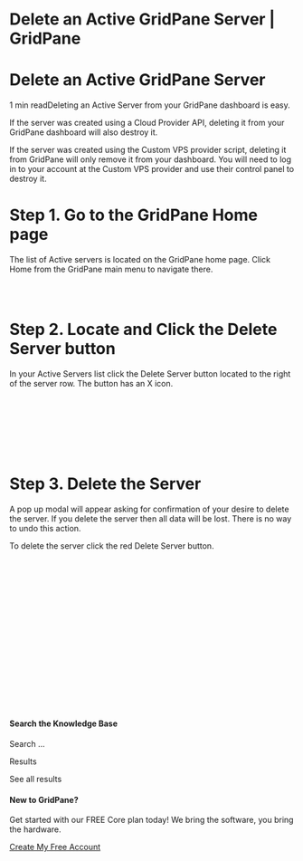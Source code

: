 # Delete an Active GridPane Server | GridPane

# Delete an Active GridPane Server

 

1 min readDeleting an Active Server from your GridPane dashboard is easy.

If the server was created using a Cloud Provider API, deleting it from your GridPane dashboard will also destroy it.

If the server was created using the Custom VPS provider script, deleting it from GridPane will only remove it from your dashboard. You will need to log in to your account at the Custom VPS provider and use their control panel to destroy it.

## 

# Step 1. Go to the GridPane Home page

The list of Active servers is located on the GridPane home page. Click Home from the GridPane main menu to navigate there.

![](data:image/svg+xml,%3Csvg%20xmlns='http://www.w3.org/2000/svg'%20width='2265'%20height='124'%20viewBox='0%200%202265%20124'%3E%3C/svg%3E)
## 

# Step 2. Locate and Click the Delete Server button

In your Active Servers list click the Delete Server button located to the right of the server row. The button has an X icon.

![](data:image/svg+xml,%3Csvg%20xmlns='http://www.w3.org/2000/svg'%20width='2428'%20height='479'%20viewBox='0%200%202428%20479'%3E%3C/svg%3E)
## 

# Step 3. Delete the Server

A pop up modal will appear asking for confirmation of your desire to delete the server. If you delete the server then all data will be lost. There is no way to undo this action.

To delete the server click the red Delete Server button.

![](data:image/svg+xml,%3Csvg%20xmlns='http://www.w3.org/2000/svg'%20width='1154'%20height='604'%20viewBox='0%200%201154%20604'%3E%3C/svg%3E)

 

#### Search the Knowledge Base

Search ...

 Results

See all results

#### New to GridPane?

Get started with our FREE Core plan today! We bring the software, you bring the hardware.

[Create My Free Account](https://gridpane.com/checkout/?plan=core)

